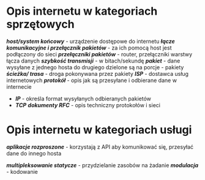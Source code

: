 # Opis internetu w kategoriach sprzętowych

***host/system końcowy*** - urządzenie dostępowe do internetu
***łącze komunikacyjne i przełącznik pakietów*** - za ich pomocą host jest podłączony do sieci
   ***przełączniki pakietów*** - router, przełączniki warstwy łącza danych
***szybkość transmisji*** - w bitach/sekundę
***pakiet*** - dane wysyłane z jednego hosta do drugiego dzielone są na porcje - pakiety
***ścieżka/ trasa*** - droga pokonywana przez pakiety
***ISP*** - dostawca usług internetowych
***protokół*** - opis jak są przesyłane i odbierane dane w internecie
   - ***IP*** - określa format wysyłanych odbieranych pakietów
   - ***TCP***
***dokumenty RFC*** - opis techniczny protokołów i sieci

# Opis internetu w kategoriach usługi
***aplikacje rozproszone*** - korzystają z API aby komunikować się, przesyłać dane do innego hosta

***multipleksowanie statycze*** - przydzielanie zasobów na żadanie
***modulacja*** - kodowanie
